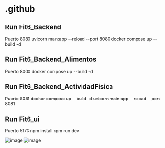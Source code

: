 # .github
## Run Fit6_Backend
Puerto 8080
uvicorn main:app --reload --port 8080
docker compose up --build -d

## Run Fit6_Backend_Alimentos
Puerto 8000
docker compose up --build -d

## Run Fit6_Backend_ActividadFisica
Puerto 8081
docker compose up --build -d
uvicorn main:app --reload --port 8081

## Run Fit6_ui
Puerto 5173
npm install
npm run dev

![image](https://github.com/user-attachments/assets/bf35af04-f266-4f92-a8a1-4f99bd66d6a4)
![image](https://github.com/user-attachments/assets/160a0ab4-69fa-49c6-bacb-f9c4116e868c)
